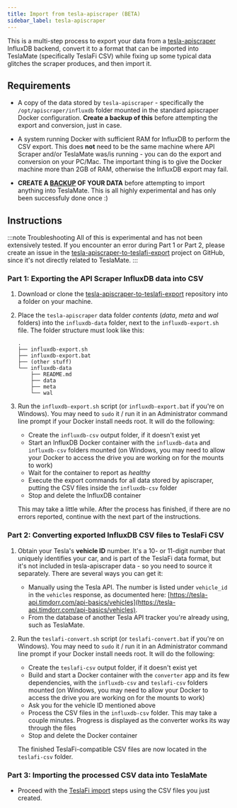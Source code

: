```yaml
---
title: Import from tesla-apiscraper (BETA)
sidebar_label: tesla-apiscraper
---
```


This is a multi-step process to export your data from a [tesla-apiscraper](https://github.com/lephisto/tesla-apiscraper) InfluxDB backend, convert it to a format that can be imported into TeslaMate (specifically TeslaFi CSV) while fixing up some typical data glitches the scraper produces, and then import it.

## Requirements

- A copy of the data stored by `tesla-apiscraper` - specifically the `/opt/apiscraper/influxdb` folder mounted in the standard apiscraper Docker configuration. **Create a backup of this** before attempting the export and conversion, just in case.

- A system running Docker with sufficient RAM for InfluxDB to perform the CSV export. This does **not** need to be the same machine where API Scraper and/or TeslaMate was/is running - you can do the export and conversion on your PC/Mac. The important thing is to give the Docker machine more than 2GB of RAM, otherwise the InfluxDB export may fail.

- **CREATE A [BACKUP](../maintenance/backup_restore) OF YOUR DATA** before attempting to import anything into TeslaMate. This is all highly experimental and has only been successfuly done once :)

## Instructions

:::note Troubleshooting
All of this is experimental and has not been extensively tested. If you encounter an error during Part 1 or Part 2, please create an issue in the [tesla-apiscraper-to-teslafi-export](https://github.com/olexs/tesla-apiscraper-to-teslafi-export) project on GitHub, since it's not directly related to TeslaMate.
:::

### Part 1: Exporting the API Scraper InfluxDB data into CSV

1. Download or clone the [tesla-apiscraper-to-teslafi-export](https://github.com/olexs/tesla-apiscraper-to-teslafi-export) repository into a folder on your machine.

2. Place the `tesla-apiscraper` data folder _contents_ (_data_, _meta_ and _wal_ folders) into the `influxdb-data` folder, next to the `influxdb-export.sh` file. The folder structure must look like this:

   ```console
   .
   ├── influxdb-export.sh
   ├── influxdb-export.bat
   ├── (other stuff)
   └── influxdb-data
       ├── README.md
       ├── data
       ├── meta
       └── wal
   ```

3. Run the `influxdb-export.sh` script (or `influxdb-export.bat` if you're on Windows). You may need to `sudo` it / run it in an Administrator command line prompt if your Docker install needs root. It will do the following:

   - Create the `influxdb-csv` output folder, if it doesn't exist yet
   - Start an InfluxDB Docker container with the `influxdb-data` and `influxdb-csv` folders mounted (on Windows, you may need to allow your Docker to access the drive you are working on for the mounts to work)
   - Wait for the container to report as _healthy_
   - Execute the export commands for all data stored by apiscraper, putting the CSV files inside the `influxdb-csv` folder
   - Stop and delete the InfluxDB container

   This may take a little while. After the process has finished, if there are no errors reported, continue with the next part of the instructions.

### Part 2: Converting exported InfluxDB CSV files to TeslaFi CSV

1. Obtain your Tesla's **vehicle ID** number. It's a 10- or 11-digit number that uniquely identifies your car, and is part of the TeslaFi data format, but it's not included in tesla-apiscraper data - so you need to source it separately. There are several ways you can get it:

   - Manually using the Tesla API. The number is listed under `vehicle_id` in the `vehicles` response, as documented here: [https://tesla-api.timdorr.com/api-basics/vehicles](https://tesla-api.timdorr.com/api-basics/vehicles).
   - From the database of another Tesla API tracker you're already using, such as TeslaMate.

2. Run the `teslafi-convert.sh` script (or `teslafi-convert.bat` if you're on Windows). You may need to `sudo` it / run it in an Administrator command line prompt if your Docker install needs root. It will do the following:

   - Create the `teslafi-csv` output folder, if it doesn't exist yet
   - Build and start a Docker container with the `converter` app and its few dependencies, with the `influxdb-csv` and `teslafi-csv` folders mounted (on Windows, you may need to allow your Docker to access the drive you are working on for the mounts to work)
   - Ask you for the vehicle ID mentioned above
   - Process the CSV files in the `influxdb-csv` folder. This may take a couple minutes. Progress is displayed as the converter works its way through the files
   - Stop and delete the Docker container

   The finished TeslaFi-compatible CSV files are now located in the `teslafi-csv` folder.

### Part 3: Importing the processed CSV data into TeslaMate

- Proceed with the [TeslaFi import](teslafi) steps using the CSV files you just created.


